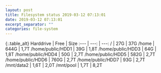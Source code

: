 ```yaml
---
layout: post
title: Filesystem status 2019-03-12 07:13:01
date: 2019-03-12 07:13:01
excerpt_separator: ""
categories: file-system
---
```

{:.table_alt}
Harddrive | Free | Size
:--- | ---: | ---:
/ | 27G | 37G
/home | 644G | 1,7T
/home/public/HDD1 | 39G | 1,8T
/home/public/HDD3 | 64G | 1,8T
/home/public/HDD4 | 50G | 2,7T
/home/public/HDD5 | 582G | 2,7T
/home/public/HDD6 | 760G | 2,7T
/home/public/HDD7 | 93G | 2,7T
/mnt/data2 | 1,6T | 2,0T
/mnt/pool | 1,7T | 8,2T
